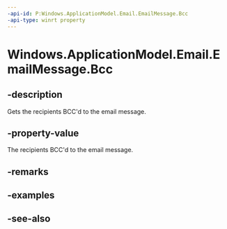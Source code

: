----api-id: P:Windows.ApplicationModel.Email.EmailMessage.Bcc
-api-type: winrt property
---<!-- Property syntaxpublic Windows.Foundation.Collections.IVector<Windows.ApplicationModel.Email.EmailRecipient> Bcc { get; }--># Windows.ApplicationModel.Email.EmailMessage.Bcc## -descriptionGets the recipients BCC'd to the email message.## -property-valueThe recipients BCC'd to the email message.## -remarks## -examples## -see-also
